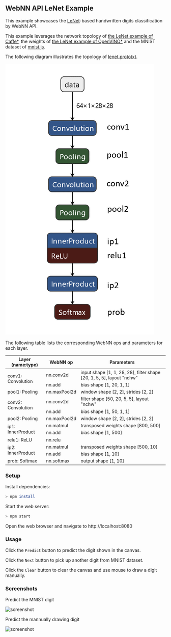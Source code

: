 ## WebNN API LeNet Example
This example showcases the [LeNet](http://yann.lecun.com/exdb/publis/pdf/lecun-01a.pdf)-based handwritten digits classification by WebNN API.

This example leverages the network topology of [the LeNet example of Caffe*](https://github.com/BVLC/caffe/tree/master/examples/mnist), the weights of [the LeNet example of OpenVINO*](https://github.com/openvinotoolkit/openvino/tree/2020/inference-engine/samples/ngraph_function_creation_sample) and the MNIST dataset of [mnist.js](https://github.com/cazala/mnist).

The following diagram illustrates the topology of [lenet.prototxt](https://github.com/BVLC/caffe/blob/master/examples/mnist/lenet.prototxt).

![topology](topology.png)

The following table lists the corresponding WebNN ops and parameters for each layer.

<table>
    <thead>
        <tr>
            <th>Layer (name:type)</th>
            <th>WebNN op</th>
            <th>Parameters</th>
        </tr>
    </thead>
    <tbody>
        <tr>
            <td rowspan=2>conv1: Convolution</td>
            <td>nn.conv2d</td>
            <td>input shape [1, 1, 28, 28], filter shape [20, 1, 5, 5], layout "nchw"</td>
        </tr>
        <tr>
            <td>nn.add</td>
            <td>bias shape [1, 20, 1, 1]</td>
        </tr>
        <tr>
            <td>pool1: Pooling</td>
            <td>nn.maxPool2d</td>
            <td>window shape [2, 2], strides [2, 2]</td>
        </tr>
        <tr>
            <td rowspan=2>conv2: Convolution</td>
            <td>nn.conv2d</td>
            <td>filter shape [50, 20, 5, 5], layout "nchw"</td>
        </tr>
        <tr>
            <td>nn.add</td>
            <td>bias shape [1, 50, 1, 1]</td>
        </tr>
        <tr>
            <td>pool2: Pooling</td>
            <td>nn.maxPool2d</td>
            <td>window shape [2, 2], strides [2, 2]</td>
        </tr>
        <tr>
            <td rowspan=2>ip1: InnerProduct</td>
            <td>nn.matmul</td>
            <td>transposed weights shape [800, 500]</td>
        </tr>
        <tr>
            <td>nn.add</td>
            <td>bias shape [1, 500]</td>
        </tr>
        <tr>
            <td>relu1: ReLU</td>
            <td>nn.relu</td>
            <td></td>
        </tr>
        <tr>
            <td rowspan=2>ip2: InnerProduct</td>
            <td>nn.matmul</td>
            <td>transposed weights shape [500, 10]</td>
        </tr>
        <tr>
            <td>nn.add</td>
            <td>bias shape [1, 10]</td>
        </tr>
        <tr>
            <td>prob: Softmax</td>
            <td>nn.softmax</td>
            <td>output shape [1, 10]</td>
        </tr>
    </tbody>
</table>

### Setup
Install dependencies:
```sh
> npm install
```

Start the web server:
```sh
> npm start
```

Open the web browser and navigate to http://localhost:8080

### Usage
Click the `Predict` button to predict the digit shown in the canvas.

Click the `Next` button to pick up another digit from MNIST dataset.

Click the `Clear` button to clear the canvas and use mouse to draw a digit manually.

### Screenshots
Predict the MNIST digit

![screenshot](screenshot.png)

Predict the mannually drawing digit

![screenshot](screenshot_manual.png)
